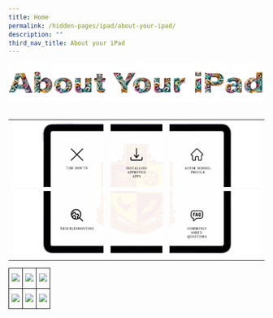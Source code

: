 ```yaml
---
title: Home
permalink: /hidden-pages/ipad/about-your-ipad/
description: ""
third_nav_title: About your iPad
---
```

<style>
#amplify-app-root img {
  display: block;
  margin: 0;
  padding: 0;
  border: none;
}
</style>

<img src="/images/Others/About_your_ipad/maintitle.png">
<br>
<br>
<table>
	<tbody>
		<tr>
			<td><img src="/images/PDLP/About_ipad/slicev1_01.png"></td>
			<td><img src="/images/PDLP/About_ipad/slicev1_02.png"></td>
			<td><img src="/images/PDLP/About_ipad/slicev1_03.png"></td>
		</tr>
		<tr>
			<td><img src="/images/PDLP/About_ipad/slicev1_04.png"></td>
			<td><img src="/images/PDLP/About_ipad/slicev1_05.png"></td>
			<td><img src="/images/PDLP/About_ipad/slicev1_06.png"></td>
		</tr>
	</tbody>
</table>

<style type="text/css">
.tg  {border-collapse:collapse;border-spacing:0;}
.tg td{border-color:black;border-style:solid;border-width:1px;font-family:Arial, sans-serif;font-size:14px;
  overflow:hidden;padding:10px 5px;word-break:normal;}
.tg th{border-color:black;border-style:solid;border-width:1px;font-family:Arial, sans-serif;font-size:14px;
  font-weight:normal;overflow:hidden;padding:10px 5px;word-break:normal;}
.tg .tg-0lax{text-align:left;vertical-align:top}
</style>
<table class="tg">
<thead>
  <tr>
    <th class="tg-0lax"><img width="246" src="https://staging.dbib5om10sev8.amplifyapp.com/images/PDLP/About_ipad/slicev1_01.png"></th>
    <th class="tg-0lax"><img width="141" src="https://staging.dbib5om10sev8.amplifyapp.com/images/PDLP/About_ipad/slicev1_02.png"></th>
    <th class="tg-0lax"><img width="246" src="https://staging.dbib5om10sev8.amplifyapp.com/images/PDLP/About_ipad/slicev1_03.png"></th>
  </tr>
</thead>
<tbody>
  <tr>
    <td class="tg-0lax"><img width="246" src="https://staging.dbib5om10sev8.amplifyapp.com/images/PDLP/About_ipad/slicev1_04.png"></td>
    <td class="tg-0lax"><img width="141" src="https://staging.dbib5om10sev8.amplifyapp.com/images/PDLP/About_ipad/slicev1_05.png"></td>
    <td class="tg-0lax"><img width="246" src="https://staging.dbib5om10sev8.amplifyapp.com/images/PDLP/About_ipad/slicev1_06.png"></td>
  </tr>
</tbody>
</table>